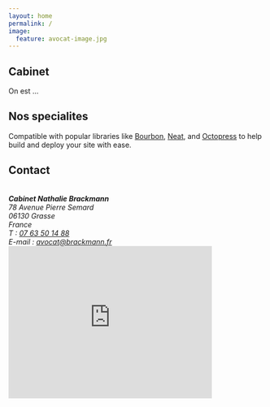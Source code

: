 ```yaml
---
layout: home
permalink: /
image:
  feature: avocat-image.jpg
---
```


<div class="tiles">

<div class="tile">
  <h2 class="post-title">Cabinet</h2>
  <p class="post-excerpt">On est ...</p>
</div><!-- /.tile -->

<div class="tile">
  <h2 class="post-title">Nos specialites</h2>
  <p class="post-excerpt">Compatible with popular libraries like <a href="http://bourbon.io">Bourbon</a>, <a href="http://neat.bourbon.io/">Neat</a>, and <a href="http://github.com/octopress/octopress">Octopress</a> to help build and deploy your site with ease.</p>
</div><!-- /.tile -->

<div class="tile">
  <h2 class="post-title">Contact</h2> 
      	<div class="span4">
    		<address>
    		        <br>	
                        <strong>Cabinet Nathalie Brackmann</strong><br>
    			78 Avenue Pierre Semard<br>
    			06130 Grasse<br>
    			France<br>
			T : <a href="tel:+33763501488">07 63 50 14 88</a><br>
                        E-mail : <a href="mail:avocat@brackmann.fr">avocat@brackmann.fr</a>
    		</address>
		 <iframe src="https://www.google.com/maps/embed?pb=!1m18!1m12!1m3!1d2886.5997742816257!2d6.927673315144!3d43.65649457912123!2m3!1f0!2f0!3f0!3m2!1i1024!2i768!4f13.1!3m3!1m2!1s0x12cc28ad3c420e99%3A0x51f3334f407990fd!2s78+Avenue+Pierre+Semard%2C+06130+Grasse!5e0!3m2!1sen!2sfr!4v1462133512410" width="400" height="300" frameborder="0" style="border:0" allowfullscreen></iframe>
    	</div>
    </div>

</div><!-- /.tiles -->
